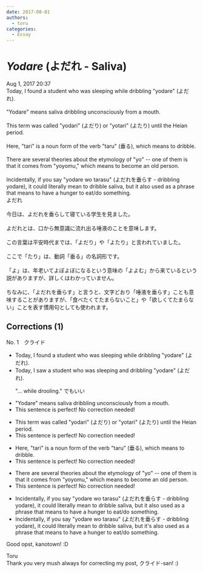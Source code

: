 ```yaml
---
date: 2017-08-01
authors:
  - toru
categories:
  - Essay
---
```


<h1 id="subject_show"><strong><em>Yodare</strong></em> (よだれ - Saliva)</h1>
<div class="date">Aug 1, 2017 20:37</div>
<div id="post"><div id="body_show_ori">
Today, I found a student who was sleeping while dribbling "yodare" (よだれ).<br/><br/>"Yodare" means saliva dribbling unconsciously from a mouth.<br/><br/>This term was called "yodari" (よだり) or "yotari" (よたり) until the Heian period.<br/><br/>Here, "tari" is a noun form of the verb "taru" (垂る), which means to dribble.<br/><br/>There are several theories about the etymology of "yo" -- one of them is that it comes from "yoyomu," which means to become an old person.<br/><br/>Incidentally, if you say "yodare wo tarasu" (よだれを垂らす - dribbling yodare), it could literally mean to dribble saliva, but it also used as a phrase that means to have a hunger to eat/do something.
</div></div>

<!-- more -->

<div id="post_ja"><div id="body_show_mo">
よだれ<br/><br/>今日は、よだれを垂らして寝ている学生を見ました。<br/><br/>よだれとは、口から無意識に流れ出る唾液のことを意味します。<br/><br/>この言葉は平安時代までは、「よだり」や「よたり」と言われていました。<br/><br/>ここで「たり」は、動詞「垂る」の名詞形です。<br/><br/>「よ」は、年老いてよぼよぼになるという意味の「よよむ」から来ているという説がありますが、詳しくはわかっていません。<br/><br/>ちなみに、「よだれを垂らす」と言うと、文字どおり「唾液を垂らす」ことも意味することがありますが、「食べたくてたまらないこと」や「欲しくてたまらない」ことを表す慣用句としても使われます。
</div></div>

## Corrections (1)
<div id="block"><div class="first_name"> No. 1　<span class="just_name">クライド</span></div><div id="block2">
<ul class="correction_field">
<li class="incorrect">Today, I found a student who was sleeping while dribbling "yodare" (よだれ).</li>
<li class="corrected correct">
Today, I <span class="f_blue">saw</span> a student who was sleeping <span class="f_blue">and</span> dribbling "yodare" (よだれ).
<p class="correction_comment">"... while drooling." でもいい</p>
</li>
</ul>
<ul class="correction_field">
<li class="incorrect">"Yodare" means saliva dribbling unconsciously from a mouth.</li>
<li class="corrected perfect">This sentence is perfect! No correction needed!</li>
</ul>
<ul class="correction_field">
<li class="incorrect">This term was called "yodari" (よだり) or "yotari" (よたり) until the Heian period.</li>
<li class="corrected perfect">This sentence is perfect! No correction needed!</li>
</ul>
<ul class="correction_field">
<li class="incorrect">Here, "tari" is a noun form of the verb "taru" (垂る), which means to dribble.</li>
<li class="corrected perfect">This sentence is perfect! No correction needed!</li>
</ul>
<ul class="correction_field">
<li class="incorrect">There are several theories about the etymology of "yo" -- one of them is that it comes from "yoyomu," which means to become an old person.</li>
<li class="corrected perfect">This sentence is perfect! No correction needed!</li>
</ul>
<ul class="correction_field">
<li class="incorrect">Incidentally, if you say "yodare wo tarasu" (よだれを垂らす - dribbling yodare), it could literally mean to dribble saliva, but it also used as a phrase that means to have a hunger to eat/do something.</li>
<li class="corrected correct">
Incidentally, if you say "yodare wo tarasu" (よだれを垂らす - dribbling yodare), it could literally mean to dribble saliva, but it<span class="f_blue">'s</span> also used as a phrase that means to have a hunger to eat/do something.
</li>
</ul>
<p class="comment_small">
 Good opst, kanotown! :D
</p>

</div><div class="name"><span class="just_name">Toru</span><br>
Thank you very mush always for correcting my post, クライド-san! :)
</div>
</div>
